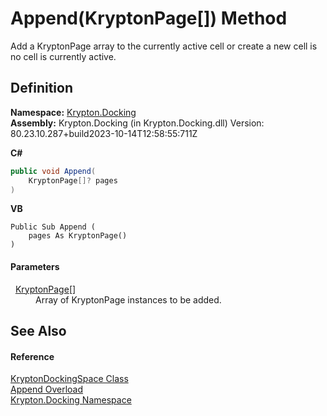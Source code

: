 # Append(KryptonPage[]) Method


Add a KryptonPage array to the currently active cell or create a new cell is no cell is currently active.



## Definition
**Namespace:** <a href="98399376-cf41-9454-4b4d-4fab2ca20bc7.md">Krypton.Docking</a>  
**Assembly:** Krypton.Docking (in Krypton.Docking.dll) Version: 80.23.10.287+build2023-10-14T12:58:55:711Z

**C#**
``` C#
public void Append(
	KryptonPage[]? pages
)
```
**VB**
``` VB
Public Sub Append ( 
	pages As KryptonPage()
)
```



#### Parameters
<dl><dt>  <a href="6152055e-8626-d35d-405b-6d965a03471a.md">KryptonPage</a>[]</dt><dd>Array of KryptonPage instances to be added.</dd></dl>

## See Also


#### Reference
<a href="a03eb701-6ecf-04c7-7767-c6018d100410.md">KryptonDockingSpace Class</a>  
<a href="3cc683fa-f12e-031e-c48d-f851b95cdd64.md">Append Overload</a>  
<a href="98399376-cf41-9454-4b4d-4fab2ca20bc7.md">Krypton.Docking Namespace</a>  
